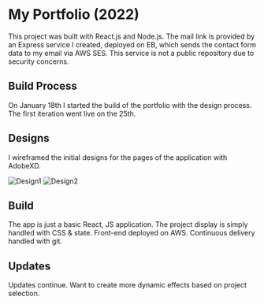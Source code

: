 # My Portfolio (2022)

This project was built with React.js and Node.js. The mail link is provided by an Express service I created, deployed on EB, which sends the contact form data to my email via AWS SES. This service is not a public repository due to security concerns.

## Build Process

On January 18th I started the build of the portfolio with the design process. The first iteration went live on the 25th.

## Designs

I wireframed the initial designs for the pages of the application with AdobeXD.

![Design1](https://i.imgur.com/BlHbKxM.png)
![Design2](https://i.imgur.com/yMFR2J7.png)


## Build

The app is just a basic React, JS application. The project display is simply handled with CSS & state. Front-end deployed on AWS. Continuous delivery handled with git.

## Updates

Updates continue. Want to create more dynamic effects based on project selection.
